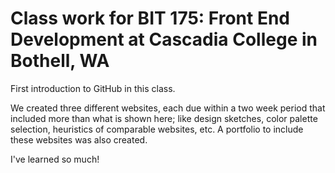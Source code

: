Class work for BIT 175: Front End Development at Cascadia College in Bothell, WA
================================================================================

First introduction to GitHub in this class.

We created three different websites, each due within a two week period that included more than what is shown here;
like design sketches, color palette selection, heuristics of comparable websites, etc. A portfolio to include these
websites was also created.

I've learned so much!
